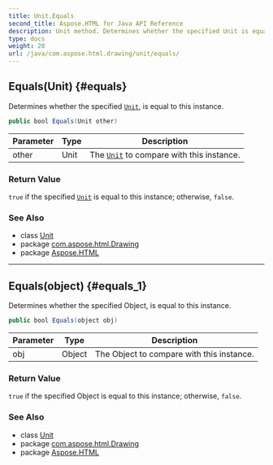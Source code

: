 ```yaml
---
title: Unit.Equals
second_title: Aspose.HTML for Java API Reference
description: Unit method. Determines whether the specified Unit is equal to this instance
type: docs
weight: 20
url: /java/com.aspose.html.drawing/unit/equals/
---
```

## Equals(Unit) {#equals}

Determines whether the specified [`Unit`](../), is equal to this instance.

```java
public bool Equals(Unit other)
```

| Parameter | Type | Description |
| --- | --- | --- |
| other | Unit | The [`Unit`](../) to compare with this instance. |

### Return Value

`true` if the specified [`Unit`](../) is equal to this instance; otherwise, `false`.

### See Also

* class [Unit](../)
* package [com.aspose.html.Drawing](../../unit/)
* package [Aspose.HTML](../../../)

---

## Equals(object) {#equals_1}

Determines whether the specified Object, is equal to this instance.

```java
public bool Equals(object obj)
```

| Parameter | Type | Description |
| --- | --- | --- |
| obj | Object | The Object to compare with this instance. |

### Return Value

`true` if the specified Object is equal to this instance; otherwise, `false`.

### See Also

* class [Unit](../)
* package [com.aspose.html.Drawing](../../unit/)
* package [Aspose.HTML](../../../)
